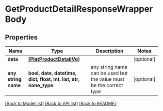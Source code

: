 # GetProductDetailResponseWrapperBody


## Properties
Name | Type | Description | Notes
------------ | ------------- | ------------- | -------------
**data** | [**[PlatProductDetailVo]**](PlatProductDetailVo.md) |  | [optional] 
**any string name** | **bool, date, datetime, dict, float, int, list, str, none_type** | any string name can be used but the value must be the correct type | [optional]

[[Back to Model list]](../README.md#documentation-for-models) [[Back to API list]](../README.md#documentation-for-api-endpoints) [[Back to README]](../README.md)



